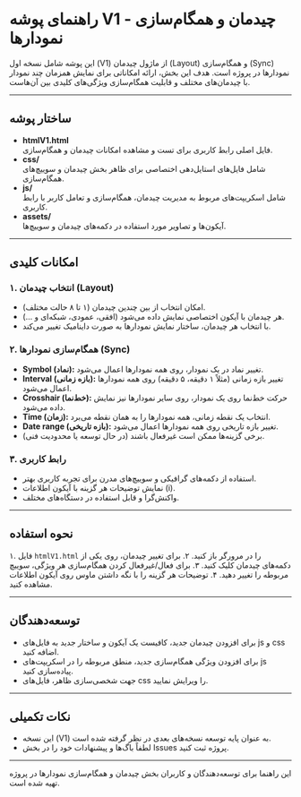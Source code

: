 # راهنمای پوشه V1 - چیدمان و همگام‌سازی نمودارها

این پوشه شامل نسخه اول (V1) از ماژول چیدمان (Layout) و همگام‌سازی (Sync) نمودارها در پروژه است. هدف این بخش، ارائه امکاناتی برای نمایش همزمان چند نمودار با چیدمان‌های مختلف و قابلیت همگام‌سازی ویژگی‌های کلیدی بین آن‌هاست.

---

## ساختار پوشه

- **htmlV1.html**  
  فایل اصلی رابط کاربری برای تست و مشاهده امکانات چیدمان و همگام‌سازی.
- **css/**  
  شامل فایل‌های استایل‌دهی اختصاصی برای ظاهر بخش چیدمان و سوییچ‌های همگام‌سازی.
- **js/**  
  شامل اسکریپت‌های مربوط به مدیریت چیدمان، همگام‌سازی و تعامل کاربر با رابط کاربری.
- **assets/**  
  آیکون‌ها و تصاویر مورد استفاده در دکمه‌های چیدمان و سوییچ‌ها.

---

## امکانات کلیدی

### ۱. انتخاب چیدمان (Layout)
- امکان انتخاب از بین چندین چیدمان (۱ تا ۸ حالت مختلف).
- هر چیدمان با آیکون اختصاصی نمایش داده می‌شود (افقی، عمودی، شبکه‌ای و ...).
- با انتخاب هر چیدمان، ساختار نمایش نمودارها به صورت داینامیک تغییر می‌کند.

### ۲. همگام‌سازی نمودارها (Sync)
- **Symbol (نماد):** تغییر نماد در یک نمودار، روی همه نمودارها اعمال می‌شود.
- **Interval (بازه زمانی):** تغییر بازه زمانی (مثلاً ۱ دقیقه، ۵ دقیقه) روی همه نمودارها اعمال می‌شود.
- **Crosshair (خط‌نما):** حرکت خط‌نما روی یک نمودار، روی سایر نمودارها نیز نمایش داده می‌شود.
- **Time (زمان):** انتخاب یک نقطه زمانی، همه نمودارها را به همان نقطه می‌برد.
- **Date range (بازه تاریخی):** تغییر بازه تاریخی روی همه نمودارها اعمال می‌شود.
- برخی گزینه‌ها ممکن است غیرفعال باشند (در حال توسعه یا محدودیت فنی).

### ۳. رابط کاربری
- استفاده از دکمه‌های گرافیکی و سوییچ‌های مدرن برای تجربه کاربری بهتر.
- نمایش توضیحات هر گزینه با آیکون اطلاعات (i).
- واکنش‌گرا و قابل استفاده در دستگاه‌های مختلف.

---

## نحوه استفاده

۱. فایل `htmlV1.html` را در مرورگر باز کنید.
۲. برای تغییر چیدمان، روی یکی از دکمه‌های چیدمان کلیک کنید.
۳. برای فعال/غیرفعال کردن همگام‌سازی هر ویژگی، سوییچ مربوطه را تغییر دهید.
۴. توضیحات هر گزینه را با نگه داشتن ماوس روی آیکون اطلاعات مشاهده کنید.

---

## توسعه‌دهندگان

- برای افزودن چیدمان جدید، کافیست یک آیکون و ساختار جدید به فایل‌های js و css اضافه کنید.
- برای افزودن ویژگی همگام‌سازی جدید، منطق مربوطه را در اسکریپت‌های js پیاده‌سازی کنید.
- جهت شخصی‌سازی ظاهر، فایل‌های css را ویرایش نمایید.

---

## نکات تکمیلی

- این نسخه (V1) به عنوان پایه توسعه نسخه‌های بعدی در نظر گرفته شده است.
- لطفاً باگ‌ها و پیشنهادات خود را در بخش Issues پروژه ثبت کنید.

---

این راهنما برای توسعه‌دهندگان و کاربران بخش چیدمان و همگام‌سازی نمودارها در پروژه تهیه شده است.